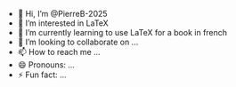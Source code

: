 - 👋 Hi, I’m @PierreB-2025
- 👀 I’m interested in LaTeX
- 🌱 I’m currently learning to use LaTeX for a book in french
- 💞️ I’m looking to collaborate on ...
- 📫 How to reach me ...
- 😄 Pronouns: ...
- ⚡ Fun fact: ...

<!---
PierreB-2025/PierreB-2025 is a ✨ special ✨ repository because its `README.md` (this file) appears on your GitHub profile.
You can click the Preview link to take a look at your changes.
--->
